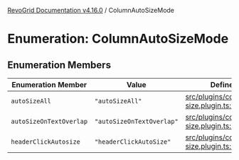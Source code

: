 [RevoGrid Documentation v4.16.0](README.md) / ColumnAutoSizeMode

# Enumeration: ColumnAutoSizeMode

## Enumeration Members

| Enumeration Member | Value | Defined in |
| ------ | ------ | ------ |
| `autoSizeAll` | `"autoSizeAll"` | [src/plugins/column.auto-size.plugin.ts:61](https://github.com/revolist/revogrid/blob/09cdc1e0b86c0627e1eaa752c7fd0bb1b7b42330/src/plugins/column.auto-size.plugin.ts#L61) |
| `autoSizeOnTextOverlap` | `"autoSizeOnTextOverlap"` | [src/plugins/column.auto-size.plugin.ts:59](https://github.com/revolist/revogrid/blob/09cdc1e0b86c0627e1eaa752c7fd0bb1b7b42330/src/plugins/column.auto-size.plugin.ts#L59) |
| `headerClickAutosize` | `"headerClickAutoSize"` | [src/plugins/column.auto-size.plugin.ts:57](https://github.com/revolist/revogrid/blob/09cdc1e0b86c0627e1eaa752c7fd0bb1b7b42330/src/plugins/column.auto-size.plugin.ts#L57) |
